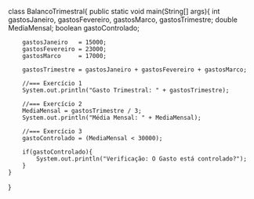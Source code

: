 class BalancoTrimestral{
	public static void main(String[] args){
		int gastosJaneiro, gastosFevereiro, gastosMarco, gastosTrimestre;
		double MediaMensal;
		boolean gastoControlado;
		
		gastosJaneiro 	= 15000;
		gastosFevereiro = 23000;
		gastosMarco 	= 17000;

		gastosTrimestre = gastosJaneiro + gastosFevereiro + gastosMarco;

		//=== Exercício 1
		System.out.println("Gasto Trimestral: " + gastosTrimestre);

		//=== Exercício 2
		MediaMensal = gastosTrimestre / 3;
		System.out.println("Média Mensal: " + MediaMensal);

		//=== Exercício 3
		gastoControlado = (MediaMensal < 30000);

		if(gastoControlado){
			System.out.println("Verificação: O Gasto está controlado?");
		}
	}
}
